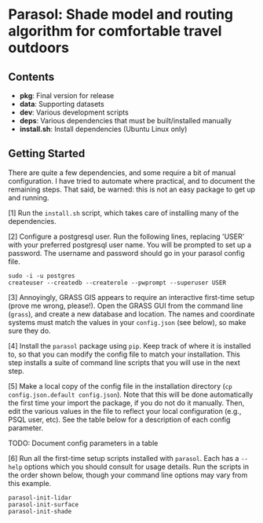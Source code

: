 # Parasol: Shade model and routing algorithm for comfortable travel outdoors 

## Contents

+ **pkg**: Final version for release
+ **data**: Supporting datasets 
+ **dev**: Various development scripts
+ **deps**: Various dependencies that must be built/installed manually
+ **install.sh**: Install dependencies (Ubuntu Linux only)

## Getting Started

There are quite a few dependencies, and some require a bit of manual
configuration. I have tried to automate where practical, and to document the
remaining steps. That said, be warned: this is not an easy package to get up
and running.

[1] Run the `install.sh` script, which takes care of installing many of the
dependencies.

[2] Configure a postgresql user. Run the following lines, replacing 'USER'
with your preferred postgresql user name. You will be prompted to set up a
password.  The username and password should go in your parasol config file.
```shell
sudo -i -u postgres
createuser --createdb --createrole --pwprompt --superuser USER 
```

[3] Annoyingly, GRASS GIS appears to require an interactive first-time setup
(prove me wrong, please!). Open the GRASS GUI from the command line (`grass`),
and create a new database and location. The names and coordinate systems must
match the values in your `config.json` (see below), so make sure they do.

[4] Install the `parasol` package using `pip`. Keep track of where it is
installed to, so that you can modify the config file to match your
installation. This step installs a suite of command line scripts that you will
use in the next step.

[5] Make a local copy of the config file in the installation directory (`cp
config.json.default config.json`). Note that this will be done automatically
the first time your import the package, if you do not do it manually. Then,
edit the various values in the file to reflect your local configuration (e.g.,
PSQL user, etc). See the table below for a description of each config parameter.

TODO: Document config parameters in a table

[6] Run all the first-time setup scripts installed with `parasol`. Each has a
`--help` options which you should consult for usage details. Run the scripts in
the order shown below, though your command line options may vary from this
example.
```shell
parasol-init-lidar
parasol-init-surface
parasol-init-shade
```

